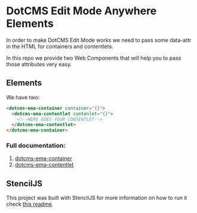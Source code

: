# DotCMS Edit Mode Anywhere Elements

In order to make DotCMS Edit Mode works we need to pass some data-attr in the HTML for containers and contentlets.

In this repo we provide two Web Components that will help you to pass those attributes very easy.

## Elements

We have two:

```html
<dotcms-ema-container container="{}">
  <dotcms-ema-contentlet contenlet="{}">
    <!--HERE GOES YOUR CONTENTLET-->
  </dotcms-ema-contentlet>
</dotcms-ema-container>
```

### Full documentation:

1. [dotcms-ema-container](./src/components/dotcms-ema-container/readme.md)
2. [dotcms-ema-contentlet](./src/components/dotcms-ema-contentlet/readme.md)

## StencilJS

This project was built with StencilJS for more information on how to run it check [this readme](./stencil-readme.md).
